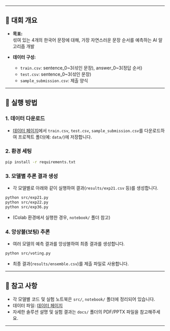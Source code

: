 
---

## 📝 대회 개요

- **목표:**  
  섞여 있는 4개의 한국어 문장에 대해, 가장 자연스러운 문장 순서를 예측하는 AI 알고리즘 개발

- **데이터 구성:**  
  - `train.csv`: sentence_0~3(섞인 문장), answer_0~3(정답 순서)
  - `test.csv`: sentence_0~3(섞인 문장)
  - `sample_submission.csv`: 제출 양식

---

## 🚀 실행 방법

### 1. 데이터 다운로드

- [데이터 페이지](https://dacon.io/competitions/official/236489/data)에서 `train.csv`, `test.csv`, `sample_submission.csv`를 다운로드하여 프로젝트 폴더(예: `data/`)에 저장합니다.

### 2. 환경 세팅

```bash
pip install -r requirements.txt
```

### 3. 모델별 추론 결과 생성

- 각 모델별로 아래와 같이 실행하여 결과(`results/exp21.csv` 등)를 생성합니다.

```bash
python src/exp21.py
python src/exp22.py
python src/exp36.py
```

- (Colab 환경에서 실행한 경우, `notebook/` 폴더 참고)

### 4. 앙상블(보팅) 추론

- 여러 모델의 예측 결과를 앙상블하여 최종 결과를 생성합니다.

```bash
python src/voting.py
```

- 최종 결과(`results/ensemble.csv`)를 제출 파일로 사용합니다.

---

## 📒 참고 사항

- 각 모델별 코드 및 실험 노트북은 `src/`, `notebook/` 폴더에 정리되어 있습니다.
- 데이터 파일: [데이터 페이지](https://dacon.io/competitions/official/236489/data)
- 자세한 솔루션 설명 및 실험 결과는 `docs/` 폴더의 PDF/PPTX 파일을 참고해주세요.

---
